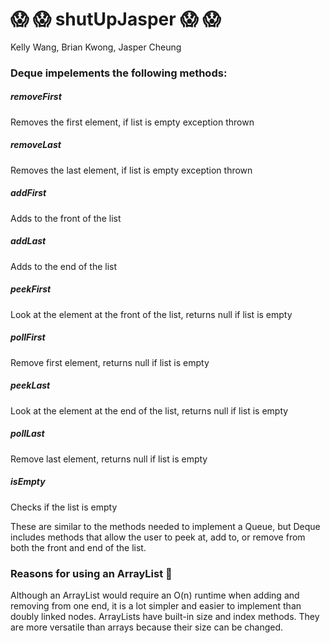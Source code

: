 #  :scream: :scream: shutUpJasper  :scream: :scream: 
Kelly Wang, Brian Kwong, Jasper Cheung

### Deque impelements the following methods:

##### removeFirst
Removes the first element, if list is empty exception thrown
##### removeLast
Removes the last element, if list is empty exception thrown
##### addFirst
Adds to the front of the list
##### addLast
Adds to the end of the list
##### peekFirst
Look at the element at the front of the list, returns null if list is empty
##### pollFirst
Remove first element, returns null if list is empty
##### peekLast
Look at the element at the end of the list, returns null if list is empty
##### pollLast
Remove last element, returns null if list is empty
##### isEmpty
Checks if the list is empty

These are similar to the methods needed to implement a Queue, but Deque includes methods that allow the user to peek at, add to, or remove from both the front and end of the list.

### Reasons for using an ArrayList :thinking:

Although an ArrayList would require an O(n) runtime when adding and removing from one end, it is a lot simpler and easier to implement than doubly linked nodes. ArrayLists have built-in size and index methods. They are more versatile than arrays because their size can be changed. 
